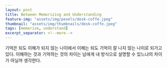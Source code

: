 ```yaml
---
layout: post
title: Between Memorizing and Understanding
feature-img: "assets/img/pexels/desk-coffe.jpeg"
thumbnail: "assets/img/thumbnails/desk-coffe.jpeg"
tags: [memorize, understand]
excerpt_separator: <!--more-->
---
```


기억은 되도 이해가 되지 않는 나이에서 이해는 되도 기억이 잘 나지 않는 나이로 되가고 있다. 이해하는 것과 기억하는 것의 차이는 남에게 내 방식으로 설명할 수 있느냐의 차이가 아닐까 생각한다. <!--more-->
